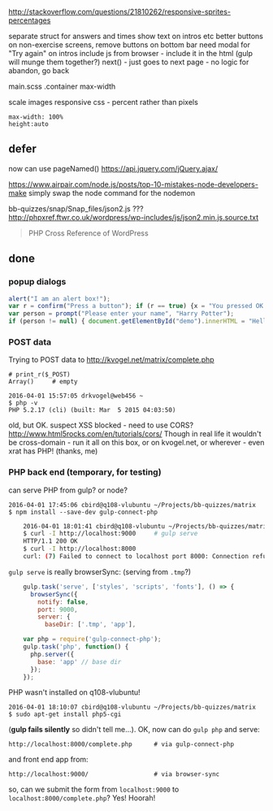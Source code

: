 
http://stackoverflow.com/questions/21810262/responsive-sprites-percentages


separate struct for answers and times
show text on intros etc
better buttons on non-exercise screens, remove buttons on bottom bar
need modal for "Try again" on intros
include js from browser - include it in the html (gulp will munge them together?)
next() - just goes to next page - no logic for abandon, go back

main.scss .container max-width


scale images
responsive css - percent rather than pixels

    max-width: 100%
    height:auto

## defer

now can use pageNamed()
https://api.jquery.com/jQuery.ajax/

https://www.airpair.com/node.js/posts/top-10-mistakes-node-developers-make
simply swap the node command for the nodemon

bb-quizzes/snap/Snap_files/json2.js ???
http://phpxref.ftwr.co.uk/wordpress/wp-includes/js/json2.min.js.source.txt
>PHP Cross Reference of WordPress

## done

### popup dialogs

```js
alert("I am an alert box!");
var r = confirm("Press a button"); if (r == true) {x = "You pressed OK!"; } else {x = "You pressed Cancel!"; }
var person = prompt("Please enter your name", "Harry Potter");
if (person != null) { document.getElementById("demo").innerHTML = "Hello " + person + "! How are you today?"; }
```


### POST data

Trying to POST data to http://kvogel.net/matrix/complete.php
    
    # print_r($_POST)
    Array()     # empty

    2016-04-01 15:57:05 drkvogel@web456 ~
    $ php -v
    PHP 5.2.17 (cli) (built: Mar  5 2015 04:03:50)

old, but OK. suspect XSS blocked - need to use CORS? http://www.html5rocks.com/en/tutorials/cors/
Though in real life it wouldn't be cross-domain - run it all on this box, or on kvogel.net, or wherever - even xrat has PHP! (thanks, me)

### PHP back end (temporary, for testing)

can serve PHP from gulp? or node?

    2016-04-01 17:45:06 cbird@q108-vlubuntu ~/Projects/bb-quizzes/matrix
    $ npm install --save-dev gulp-connect-php

```bash
    2016-04-01 18:01:41 cbird@q108-vlubuntu ~/Projects/bb-quizzes/matrix
    $ curl -I http://localhost:9000     # gulp serve
    HTTP/1.1 200 OK
    $ curl -I http://localhost:8000     
    curl: (7) Failed to connect to localhost port 8000: Connection refused
```

`gulp serve` is really browserSync: (serving from `.tmp`?)

```js
    gulp.task('serve', ['styles', 'scripts', 'fonts'], () => {
      browserSync({
        notify: false,
        port: 9000,
        server: {
          baseDir: ['.tmp', 'app'],
```

```js
    var php = require('gulp-connect-php');    
    gulp.task('php', function() {
      php.server({
        base: 'app' // base dir
      });
    });
```

PHP wasn't installed on q108-vlubuntu!

    2016-04-01 18:10:07 cbird@q108-vlubuntu ~/Projects/bb-quizzes/matrix
    $ sudo apt-get install php5-cgi

(**gulp fails silently** so didn't tell me...). OK, now can do `gulp php` and serve:

    http://localhost:8000/complete.php      # via gulp-connect-php

and front end app from:

    http://localhost:9000/                  # via browser-sync

so, can we submit the form from `localhost:9000` to `localhost:8000/complete.php`? Yes! Hoorah!